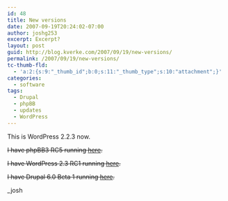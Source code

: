 ```yaml
---
id: 48
title: New versions
date: 2007-09-19T20:24:02-07:00
author: joshg253
excerpt: Excerpt?
layout: post
guid: http://blog.kverke.com/2007/09/19/new-versions/
permalink: /2007/09/19/new-versions/
tc-thumb-fld:
  - 'a:2:{s:9:"_thumb_id";b:0;s:11:"_thumb_type";s:10:"attachment";}'
categories:
  - software
tags:
  - Drupal
  - phpBB
  - updates
  - WordPress
---
```

This is WordPress 2.2.3 now.

<span style="text-decoration: line-through">I have phpBB3 RC5 running <a href="http://forum.kverke.com/">here</a>.</span>

<span style="text-decoration: line-through">I have WordPress 2.3 RC1 running <a href="http://gundersons.us/josh-beta/">here</a>.</span>

<span style="text-decoration: line-through">I have Drupal 6.0 Beta 1 running <a href="http://kverke.com/drupal6/">here</a>.</span>

_josh